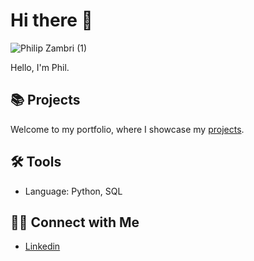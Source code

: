 # Hi there 👋

<!--
**PhilZambri/PhilZambri** is a ✨ _special_ ✨ repository because its `README.md` (this file) appears on your GitHub profile.

Here are some ideas to get you started:

- 🔭 I’m currently working on ...
- 🌱 I’m currently learning ...
- 👯 I’m looking to collaborate on ...
- 🤔 I’m looking for help with ...
- 💬 Ask me about ...
- 📫 How to reach me: ...
- 😄 Pronouns: ...
- ⚡ Fun fact: ...
-->
![Philip Zambri (1)](https://github.com/user-attachments/assets/2e2bb06f-3be2-4058-91db-d6a9828c955e)

Hello, I'm Phil.


## 📚 Projects

Welcome to my portfolio, where I showcase my [projects](https://github.com/PhilZambri/Portfolio-Guide).

## 🛠 Tools

- Language: Python, SQL

## 👋🏻 Connect with Me

- [Linkedin](https://www.linkedin.com/in/philip-zambri/)

